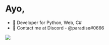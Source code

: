 <h1>Ayo,</h1>


- 🤍 Developer for Python, Web, C# 
- 🖤 Contact me at Discord - @paradise#0666

<img src="https://github-readme-stats.vercel.app/api?username=paradisedevelopment&&show_icons=true&title_color=ffffff&icon_color=bb2acf&text_color=daf7dc&bg_color=151515">

<!---
paradiseDeveloping/paradiseDeveloping is a ✨ special ✨ repository because its `README.md` (this file) appears on your GitHub profile.
You can click the Preview link to take a look at your changes.
--->
